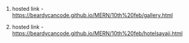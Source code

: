 1) hosted link - https://beardycancode.github.io/MERN/10th%20feb/gallery.html



2) hosted link - https://beardycancode.github.io/MERN/10th%20feb/hotelsayaji.html
